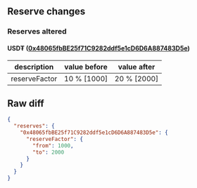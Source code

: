 ## Reserve changes

### Reserves altered

#### USD₮ ([0x48065fbBE25f71C9282ddf5e1cD6D6A887483D5e](https://celoscan.io/address/0x48065fbBE25f71C9282ddf5e1cD6D6A887483D5e))

| description | value before | value after |
| --- | --- | --- |
| reserveFactor | 10 % [1000] | 20 % [2000] |


## Raw diff

```json
{
  "reserves": {
    "0x48065fbBE25f71C9282ddf5e1cD6D6A887483D5e": {
      "reserveFactor": {
        "from": 1000,
        "to": 2000
      }
    }
  }
}
```